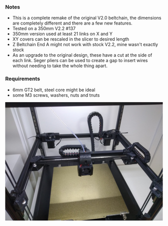  ### Notes
 * This is a complete remake of the original V2.0 beltchain, the dimensions are completely different and there are a few new features.
 * Tested on a 350mm V2.2 #137
 * 350mm version used at least 21 links on X and Y
 * XY covers can be rescaled in the slicer to desired length
 * Z Beltchain End A might not work with stock V2.2, mine wasn't exactly stock
 * As an upgrade to the original design, these have a cut at the side of each link. Seger pliers can be used to create a gap to insert wires without needing to take the whole thing apart.
 
  ### Requirements
 * 6mm GT2 belt, steel core might be ideal
 * some M3 screws, washers, nuts and tnuts



![photo1](beltchain_remake_1.jpg)
